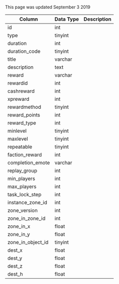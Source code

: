 This page was updated September 3 2019

| Column            | Data Type | Description |
| ----------------- | --------- | ----------- |
| id                | int       |             |
| type              | tinyint   |             |
| duration          | int       |             |
| duration_code     | tinyint   |             |
| title             | varchar   |             |
| description       | text      |             |
| reward            | varchar   |             |
| rewardid          | int       |             |
| cashreward        | int       |             |
| xpreward          | int       |             |
| rewardmethod      | tinyint   |             |
| reward_points     | int       |             |
| reward_type       | int       |             |
| minlevel          | tinyint   |             |
| maxlevel          | tinyint   |             |
| repeatable        | tinyint   |             |
| faction_reward    | int       |             |
| completion_emote  | varchar   |             |
| replay_group      | int       |             |
| min_players       | int       |             |
| max_players       | int       |             |
| task_lock_step    | int       |             |
| instance_zone_id  | int       |             |
| zone_version      | int       |             |
| zone_in_zone_id   | int       |             |
| zone_in_x         | float     |             |
| zone_in_y         | float     |             |
| zone_in_object_id | tinyint   |             |
| dest_x            | float     |             |
| dest_y            | float     |             |
| dest_z            | float     |             |
| dest_h            | float     |             |